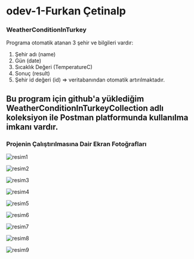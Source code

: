 # odev-1-Furkan Çetinalp
### WeatherConditionInTurkey 
Programa otomatik atanan 3 şehir ve bilgileri vardır:

1) Şehir adı (name)
2) Gün (date)
3) Sıcaklık Değeri (TemperatureC)
4) Sonuç (result)
5) Şehir id değeri (id) => veritabanından otomatik artırılmaktadır.

## Bu program için github'a yüklediğim WeatherConditionInTurkeyCollection adlı koleksiyon ile Postman platformunda kullanılma imkanı vardır.

### Projenin Çalıştırılmasına Dair Ekran Fotoğrafları

![resim1](https://user-images.githubusercontent.com/99509540/175580997-0a2a24cc-ed09-43b7-a00a-4d68bddbbe58.png)

![resim2](https://user-images.githubusercontent.com/99509540/175581122-82883c70-f40b-4b16-88d2-85be9b747334.png)

![resim3](https://user-images.githubusercontent.com/99509540/175581231-1239769f-1308-449e-923a-5e10711662eb.png)

![resim4](https://user-images.githubusercontent.com/99509540/175581347-7f8e8d3a-a0b0-4bc8-8016-16379a116876.png)

![resim5](https://user-images.githubusercontent.com/99509540/175581493-36866625-51a8-40b1-acb5-6ee14b05b99b.png)

![resim6](https://user-images.githubusercontent.com/99509540/175581614-83bbd92f-fb83-41ef-a646-32d47a5f52ef.png)

![resim7](https://user-images.githubusercontent.com/99509540/175581779-456b25ba-4496-4565-8e92-483e25f52882.png)

![resim8](https://user-images.githubusercontent.com/99509540/175581906-48dfa3e4-9388-4844-a474-a5b0ace2dddd.png)

![resim9](https://user-images.githubusercontent.com/99509540/175582028-807bfd7a-d120-4ab8-8d5e-38099140c67b.png)

